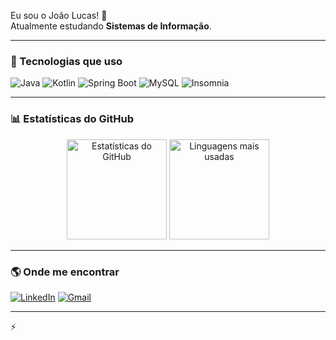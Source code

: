
Eu sou o João Lucas! 🚀  
Atualmente estudando **Sistemas de Informação**.  

---

### 🚀 Tecnologias que uso
![Java](https://img.shields.io/badge/Java-ED8B00?style=for-the-badge&logo=openjdk&logoColor=white)
![Kotlin](https://img.shields.io/badge/Kotlin-7F52FF?style=for-the-badge&logo=kotlin&logoColor=white)
![Spring Boot](https://img.shields.io/badge/Spring_Boot-6DB33F?style=for-the-badge&logo=springboot&logoColor=white)
![MySQL](https://img.shields.io/badge/MySQL-005C84?style=for-the-badge&logo=mysql&logoColor=white)
![Insomnia](https://img.shields.io/badge/Insomnia-4000BF?style=for-the-badge&logo=insomnia&logoColor=white)



---

### 📊 Estatísticas do GitHub
<div align="center">
  <img src="https://github-readme-stats.vercel.app/api?username=Joaolucas013&show_icons=true&theme=tokyonight" alt="Estatísticas do GitHub" height="160" />
  <img src="https://github-readme-stats.vercel.app/api/top-langs/?username=Joaolucas013&layout=compact&theme=tokyonight" alt="Linguagens mais usadas" height="160" />
</div>

---

### 🌎 Onde me encontrar
[![LinkedIn](https://img.shields.io/badge/LinkedIn-0A66C2?style=for-the-badge&logo=linkedin&logoColor=white)](https://www.linkedin.com/in/seu-usuario/)
[![Gmail](https://img.shields.io/badge/Gmail-D14836?style=for-the-badge&logo=gmail&logoColor=white)](mailto:seu-email@gmail.com)

---

⚡ 
